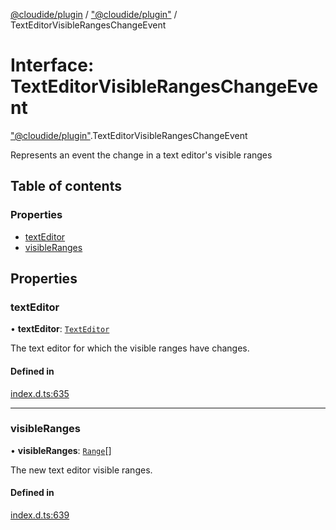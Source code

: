 [@cloudide/plugin](../README.md) / ["@cloudide/plugin"](../modules/_cloudide_plugin_.md) / TextEditorVisibleRangesChangeEvent

# Interface: TextEditorVisibleRangesChangeEvent

["@cloudide/plugin"](../modules/_cloudide_plugin_.md).TextEditorVisibleRangesChangeEvent

Represents an event the change in a text editor's visible ranges

## Table of contents

### Properties

- [textEditor](cloudide_plugin_.TextEditorVisibleRangesChangeEvent.md#texteditor)
- [visibleRanges](cloudide_plugin_.TextEditorVisibleRangesChangeEvent.md#visibleranges)

## Properties

### textEditor

• **textEditor**: [`TextEditor`](cloudide_plugin_.TextEditor.md)

The text editor for which the visible ranges have changes.

#### Defined in

[index.d.ts:635](https://github.com/shuyaqian/cloudide-plugin-api/blob/26b31b9/index.d.ts#L635)

___

### visibleRanges

• **visibleRanges**: [`Range`](../classes/cloudide_plugin_.Range.md)[]

The new text editor visible ranges.

#### Defined in

[index.d.ts:639](https://github.com/shuyaqian/cloudide-plugin-api/blob/26b31b9/index.d.ts#L639)
